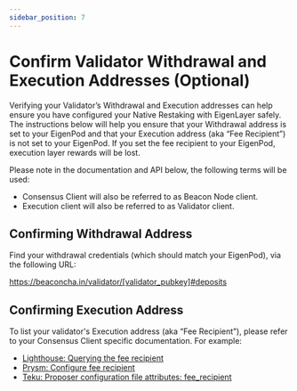```yaml
---
sidebar_position: 7
---
```


# Confirm Validator Withdrawal and Execution Addresses (Optional)

Verifying your Validator’s Withdrawal and Execution addresses can help ensure you have configured your Native Restaking with EigenLayer safely. The instructions below will help you ensure that your Withdrawal address is set to your EigenPod and that your Execution address (aka “Fee Recipient”) is not set to your EigenPod. If you set the fee recipient to your EigenPod, execution layer rewards will be lost.


Please note in the documentation and API below, the following terms will be used:
- Consensus Client will also be referred to as Beacon Node client.
- Execution client will also be referred to as Validator client.


## Confirming Withdrawal Address

Find your withdrawal credentials (which should match your EigenPod), via the following URL:

https://beaconcha.in/validator/[validator_pubkey]#deposits

## Confirming Execution Address

To list your validator's Execution address (aka “Fee Recipient”), please refer to your Consensus Client specific documentation. For example:
- [Lighthouse: Querying the fee recipient](https://lighthouse-book.sigmaprime.io/suggested-fee-recipient.html#querying-the-fee-recipient)
- [Prysm: Configure fee recipient](https://docs.prylabs.network/docs/execution-node/fee-recipient#configure-fee-recipient)
- [Teku: Proposer configuration file attributes: fee_recipient](https://docs.teku.consensys.io/how-to/configure/use-proposer-config-file)






